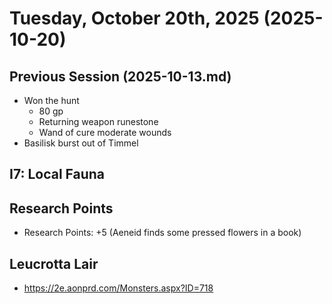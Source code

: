 # Tuesday, October 20th, 2025 (2025-10-20)

## Previous Session (2025-10-13.md)

- Won the hunt
  - 80 gp
  - Returning weapon runestone
  - Wand of cure moderate wounds
- Basilisk burst out of Timmel 

## I7: Local Fauna

## Research Points

- Research Points: +5 (Aeneid finds some pressed flowers in a book)

## Leucrotta Lair

- https://2e.aonprd.com/Monsters.aspx?ID=718
